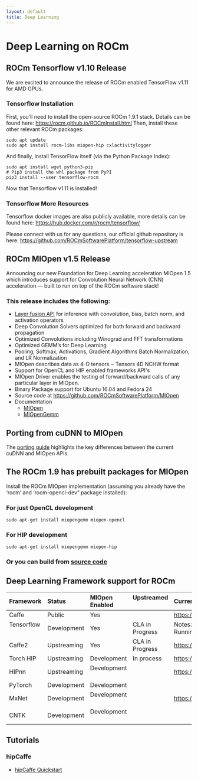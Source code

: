 ```yaml
---
layout: default
title: Deep Learning
---
```

# Deep Learning on ROCm

## ROCm Tensorflow v1.10 Release
We are excited to announce the release of ROCm enabled TensorFlow v1.11 for AMD GPUs.

### Tensorflow Installation
First, you’ll need to install the open-source ROCm 1.9.1 stack. Details can be found here: https://rocm.github.io/ROCmInstall.html
Then, install these other relevant ROCm packages:
```
sudo apt update
sudo apt install rocm-libs miopen-hip cxlactivitylogger
```
And finally, install TensorFlow itself (via the Python Package Index):
```
sudo apt install wget python3-pip
# Pip3 install the whl package from PyPI
pip3 install --user tensorflow-rocm
```
Now that Tensorflow v1.11 is installed!

### Tensorflow More Resources
Tensorflow docker images are also publicly available, more details can be found here:
https://hub.docker.com/r/rocm/tensorflow/

Please connect with us for any questions, our official github repository is here:
https://github.com/ROCmSoftwarePlatform/tensorflow-upstream

## ROCm MIOpen v1.5 Release
Announcing our new Foundation for Deep Learning acceleration MIOpen 1.5 which introduces support for Convolution Neural Network (CNN) acceleration — built to run on top of the ROCm software stack!

### This release includes the following:

* [Layer fusion API](FusionGuide.md) for inference with convolution, bias, batch norm, and activation operators
* Deep Convolution Solvers optimized for both forward and backward propagation
* Optimized Convolutions including Winograd and FFT transformations
* Optimized GEMM’s for Deep Learning
* Pooling, Softmax, Activations, Gradient Algorithms Batch Normalization, and LR Normalization
* MIOpen describes data as 4-D tensors ‒ Tensors 4D NCHW format
* Support for OpenCL and HIP enabled frameworks API's
* MIOpen Driver enables the testing of forward/backward calls of any particular layer in MIOpen.
* Binary Package support for Ubuntu 16.04 and Fedora 24
* Source code at https://github.com/ROCmSoftwarePlatform/MIOpen
* Documentation
  * [MIOpen](https://rocmsoftwareplatform.github.io/MIOpen/doc/html/apireference.html)
  * [MIOpenGemm](https://rocmsoftwareplatform.github.io/MIOpenGEMM/doc/html/index.html)

## Porting from cuDNN to MIOpen

The [porting guide](https://github.com/dagamayank/ROCm.github.io/blob/master/doc/miopen_porting_guide.pdf) highlights the key differences between the current cuDNN and MIOpen APIs.

## The  ROCm 1.9 has prebuilt packages for MIOpen

Install the ROCm MIOpen implementation (assuming you already have the ‘rocm’  and ‘rocm-opencl-dev” package installed):

### For just OpenCL development  
```shell
sudo apt-get install miopengemm miopen-opencl
```   
### For HIP development
```shell
sudo apt-get install miopengemm miopen-hip
```     
### Or you can build from [source code](https://github.com/ROCmSoftwarePlatform/MIOpen)  

## Deep Learning Framework support for ROCm

|Framework    |Status        | MIOpen Enabled  |Upstreamed      | Current Repository                                  |
|:------------|:-------------|:----------------|:---------------|:----------------------------------------------------|
|Caffe        |Public        |Yes              |                |https://github.com/ROCmSoftwarePlatform/hipCaffe     |
|Tensorflow   |Development   |Yes              |CLA in Progress |Notes: Working on NCCL and XLA enablement, Running   |
|Caffe2       |Upstreaming   |Yes              |CLA in Progress |https://github.com/ROCmSoftwarePlatform/caffe2       |                       
|Torch HIP    |Upstreaming   |Development      |In process      |https://github.com/ROCmSoftwarePlatform/cutorch_hip  |
|HIPnn        |Upstreaming   |Development      |                |https://github.com/ROCmSoftwarePlatform/cunn_hip     |
|PyTorch      |Development   |Development      |                |                                                     |
|MxNet        |Development   |Development      |                |https://github.com/ROCmSoftwarePlatform/mxnet        |
|CNTK         |Development   |Development      |                |                                                     |

## Tutorials

### hipCaffe

* [hipCaffe Quickstart](ROCmHipCaffeQuickstart.md)
